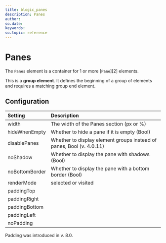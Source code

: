 ```yaml
---
title: blogic_panes
description: Panes
author:
so.date:
keywords:
so.topic: reference
---
```


# Panes

The `Panes` element is a container for 1 or more [`Pane`][2] elements.

This is a **group element**. It defines the beginning of a group of elements and requires a matching group end element.

## Configuration

| Setting        | Description                                             |
|:---------------|:--------------------------------------------------------|
| width          | The width of the Panes section (px or %)                |
| hideWhenEmpty  | Whether to hide a pane if it is empty (Bool)            |
| disablePanes   | Whether to display element groups instead of panes, Bool (v. 4.0.11) |
| noShadow       | Whether to display the pane with shadows (Bool)         |
| noBottomBorder | Whether to display the pane with a bottom border (Bool) |
| renderMode     | selected or visited                                     |
| paddingTop     |                                                         |
| paddingRight   |                                                         |
| paddingBottom  |                                                         |
| paddingLeft    |                                                         |
| noPadding      |                                                         |

Padding was introduced in v. 8.0.

<!-- Referenced links -->
[1]: pane.md
